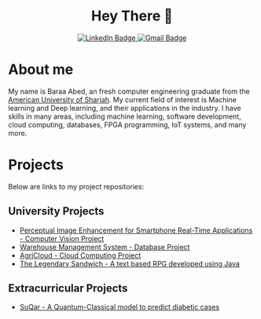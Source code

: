 <div id="header" align="center">
  <h1>Hey There 👋</h1>
</div>

<div id="badges" align="center">
  <a href="www.linkedin.com/in/baraa-abed">
    <img src="https://img.shields.io/badge/LinkedIn-blue?style=for-the-badge&logo=linkedin&logoColor=white" alt="LinkedIn Badge"/>
  </a>
  <a href="OfficialBaraaF@gmail.com">
    <img src="https://img.shields.io/badge/Gmail-red?style=for-the-badge&logo=gmail&logoColor=white" alt="Gmail Badge"/>
  </a>
</div>
<div id="count" align="center">
  <img src="https://komarev.com/ghpvc/?username=BaraaFAbed&style=flat-square&color=blue" alt=""/>
</div>

# **About me**

My name is Baraa Abed, an fresh computer engineering graduate from the [American University of Sharjah](https://www.aus.edu). My current field of interest is Machine learning and Deep learning, and their applications in the industry. I have skills in many areas, including machine learning, software development, cloud computing, databases, FPGA programming, IoT systems, and many more. 

# **Projects**

Below are links to my project repositories: 

## **University Projects**

* [Perceptual Image Enhancement for Smartphone Real-Time Applications - Computer Vision Project](https://github.com/BaraaFAbed/Image-Restoration-CV-Project)
* [Warehouse Management System - Database Project](https://github.com/BaraaFAbed/DB-Project/)
* [AgriCloud - Cloud Computing Project](https://github.com/BaraaFAbed/Cloud-Project)
* [The Legendary Sandwich - A text based RPG developed using Java](https://github.com/BaraaAbed/COE312_project)

## **Extracurricular Projects**

* [SuQar - A Quantum-Classical model to predict diabetic cases](https://github.com/NYUAD-Team-13/sugar-project)

<!--
**BaraaFAbed/BaraaFAbed** is a ✨ _special_ ✨ repository because its `README.md` (this file) appears on your GitHub profile.

Here are some ideas to get you started:

- 🔭 I’m currently working on ...
- 🌱 I’m currently learning ...
- 👯 I’m looking to collaborate on ...
- 🤔 I’m looking for help with ...
- 💬 Ask me about ...
- 📫 How to reach me: ...
- 😄 Pronouns: ...
- ⚡ Fun fact: ...
-->
